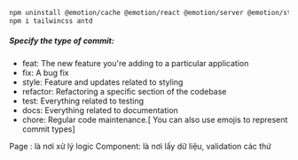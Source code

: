 ```sh
npm uninstall @emotion/cache @emotion/react @emotion/server @emotion/styled @mui/icons-material @mui/material
npm i tailwincss antd
```

##### Specify the type of commit:

- feat: The new feature you're adding to a particular application
- fix: A bug fix
- style: Feature and updates related to styling
- refactor: Refactoring a specific section of the codebase
- test: Everything related to testing
- docs: Everything related to documentation
- chore: Regular code maintenance.[ You can also use emojis to represent commit types]

Page : là nơi xử lý logic
Component: là nơi lấy dữ liệu, validation các thứ
